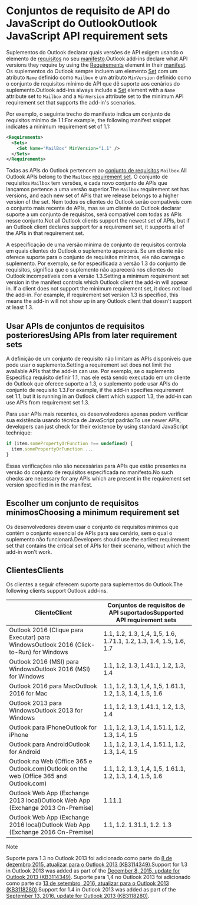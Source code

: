 # <a name="outlook-javascript-api-requirement-sets"></a><span data-ttu-id="7f873-101">Conjuntos de requisito de API do JavaScript do Outlook</span><span class="sxs-lookup"><span data-stu-id="7f873-101">Outlook JavaScript API requirement sets</span></span>

<span data-ttu-id="7f873-102">Suplementos do Outlook declarar quais versões de API exigem usando o elemento de [requisitos](/javascript/office/manifest/requirements) no seu [manifesto](https://docs.microsoft.com/office/dev/add-ins/develop/add-in-manifests).</span><span class="sxs-lookup"><span data-stu-id="7f873-102">Outlook add-ins declare what API versions they require by using the [Requirements](/javascript/office/manifest/requirements) element in their [manifest](https://docs.microsoft.com/office/dev/add-ins/develop/add-in-manifests).</span></span> <span data-ttu-id="7f873-103">Os suplementos do Outlook sempre incluem um elemento [Set](/javascript/office/manifest/set) com um atributo `Name` definido como `Mailbox` e um atributo `MinVersion` definido como o conjunto de requisitos mínimo de API que dê suporte aos cenários do suplemento.</span><span class="sxs-lookup"><span data-stu-id="7f873-103">Outlook add-ins always include a [Set](/javascript/office/manifest/set) element with a `Name` attribute set to `Mailbox` and a `MinVersion` attribute set to the minimum API requirement set that supports the add-in's scenarios.</span></span>

<span data-ttu-id="7f873-104">Por exemplo, o seguinte trecho do manifesto indica um conjunto de requisitos mínimo de 1.1:</span><span class="sxs-lookup"><span data-stu-id="7f873-104">For example, the following manifest snippet indicates a minimum requirement set of 1.1:</span></span>

```xml
<Requirements>
  <Sets>
    <Set Name="MailBox" MinVersion="1.1" />
  </Sets>
</Requirements>
```

<span data-ttu-id="7f873-105">Todas as APIs do Outlook pertencem ao [conjunto de requisitos](https://docs.microsoft.com/office/dev/add-ins/develop/specify-office-hosts-and-api-requirements) `Mailbox`.</span><span class="sxs-lookup"><span data-stu-id="7f873-105">All Outlook APIs belong to the `Mailbox` [requirement set](https://docs.microsoft.com/office/dev/add-ins/develop/specify-office-hosts-and-api-requirements).</span></span> <span data-ttu-id="7f873-106">O conjunto de requisitos `Mailbox` tem versões, e cada novo conjunto de APIs que lançamos pertence a uma versão superior.</span><span class="sxs-lookup"><span data-stu-id="7f873-106">The `Mailbox` requirement set has versions, and each new set of APIs that we release belongs to a higher version of the set.</span></span> <span data-ttu-id="7f873-107">Nem todos os clientes do Outlook serão compatíveis com o conjunto mais recente de APIs, mas se um cliente do Outlook declarar suporte a um conjunto de requisitos, será compatível com todas as APIs nesse conjunto.</span><span class="sxs-lookup"><span data-stu-id="7f873-107">Not all Outlook clients support the newest set of APIs, but if an Outlook client declares support for a requirement set, it supports all of the APIs in that requirement set.</span></span>

<span data-ttu-id="7f873-p103">A especificação de uma versão mínima de conjunto de requisitos controla em quais clientes do Outlook o suplemento aparecerá. Se um cliente não oferece suporte para o conjunto de requisitos mínimos, ele não carrega o suplemento. Por exemplo, se for especificada a versão 1.3 do conjunto de requisitos, significa que o suplemento não aparecerá nos clientes do Outlook incompatíveis com a versão 1.3.</span><span class="sxs-lookup"><span data-stu-id="7f873-p103">Setting a minimum requirement set version in the manifest controls which Outlook client the add-in will appear in. If a client does not support the minimum requirement set, it does not load the add-in. For example, if requirement set version 1.3 is specified, this means the add-in will not show up in any Outlook client that doesn't support at least 1.3.</span></span>

## <a name="using-apis-from-later-requirement-sets"></a><span data-ttu-id="7f873-111">Usar APIs de conjuntos de requisitos posteriores</span><span class="sxs-lookup"><span data-stu-id="7f873-111">Using APIs from later requirement sets</span></span>

<span data-ttu-id="7f873-112">A definição de um conjunto de requisito não limitam as APIs disponíveis que pode usar o suplemento.</span><span class="sxs-lookup"><span data-stu-id="7f873-112">Setting a requirement set does not limit the available APIs that the add-in can use.</span></span> <span data-ttu-id="7f873-113">Por exemplo, se o suplemento Especifica requisito definir 1.1, mas ele está sendo executado em um cliente do Outlook que oferece suporte a 1.3, o suplemento pode usar APIs do conjunto de requisito 1.3.</span><span class="sxs-lookup"><span data-stu-id="7f873-113">For example, if the add-in specifies requirement set 1.1, but it is running in an Outlook client which support 1.3, the add-in can use APIs from requirement set 1.3.</span></span>

<span data-ttu-id="7f873-114">Para usar APIs mais recentes, os desenvolvedores apenas podem verificar sua existência usando técnica de JavaScript padrão:</span><span class="sxs-lookup"><span data-stu-id="7f873-114">To use newer APIs, developers can just check for their existence by using standard JavaScript technique:</span></span>

```js
if (item.somePropertyOrFunction !== undefined) {
  item.somePropertyOrFunction ...
}
```

<span data-ttu-id="7f873-115">Essas verificações não são necessárias para APIs que estão presentes na versão do conjunto de requisitos especificada no manifesto.</span><span class="sxs-lookup"><span data-stu-id="7f873-115">No such checks are necessary for any APIs which are present in the requirement set version specified in in the manifest.</span></span>

## <a name="choosing-a-minimum-requirement-set"></a><span data-ttu-id="7f873-116">Escolher um conjunto de requisitos mínimos</span><span class="sxs-lookup"><span data-stu-id="7f873-116">Choosing a minimum requirement set</span></span>

<span data-ttu-id="7f873-117">Os desenvolvedores devem usar o conjunto de requisitos mínimos que contém o conjunto essencial de APIs para seu cenário, sem o qual o suplemento não funcionará.</span><span class="sxs-lookup"><span data-stu-id="7f873-117">Developers should use the earliest requirement set that contains the critical set of APIs for their scenario, without which the add-in won't work.</span></span>

## <a name="clients"></a><span data-ttu-id="7f873-118">Clientes</span><span class="sxs-lookup"><span data-stu-id="7f873-118">Clients</span></span>

<span data-ttu-id="7f873-119">Os clientes a seguir oferecem suporte para suplementos do Outlook.</span><span class="sxs-lookup"><span data-stu-id="7f873-119">The following clients support Outlook add-ins.</span></span>

| <span data-ttu-id="7f873-120">Cliente</span><span class="sxs-lookup"><span data-stu-id="7f873-120">Client</span></span> | <span data-ttu-id="7f873-121">Conjuntos de requisitos de API suportados</span><span class="sxs-lookup"><span data-stu-id="7f873-121">Supported API requirement sets</span></span> |
| --- | --- |
| <span data-ttu-id="7f873-122">Outlook 2016 (Clique para Executar) para Windows</span><span class="sxs-lookup"><span data-stu-id="7f873-122">Outlook 2016 (Click-to-Run) for Windows</span></span> | <span data-ttu-id="7f873-123">1.1, 1.2, 1.3, 1,4, 1,5, 1.6, 1.7</span><span class="sxs-lookup"><span data-stu-id="7f873-123">1.1, 1.2, 1.3, 1.4, 1.5, 1.6, 1.7</span></span> |
| <span data-ttu-id="7f873-124">Outlook 2016 (MSI) para Windows</span><span class="sxs-lookup"><span data-stu-id="7f873-124">Outlook 2016 (MSI) for Windows</span></span> | <span data-ttu-id="7f873-125">1.1, 1.2, 1.3, 1.4</span><span class="sxs-lookup"><span data-stu-id="7f873-125">1.1, 1.2, 1.3, 1.4</span></span> |
| <span data-ttu-id="7f873-126">Outlook 2016 para Mac</span><span class="sxs-lookup"><span data-stu-id="7f873-126">Outlook 2016 for Mac</span></span> | <span data-ttu-id="7f873-127">1.1, 1.2, 1.3, 1,4, 1,5, 1.6</span><span class="sxs-lookup"><span data-stu-id="7f873-127">1.1, 1.2, 1.3, 1.4, 1.5, 1.6</span></span> |
| <span data-ttu-id="7f873-128">Outlook 2013 para Windows</span><span class="sxs-lookup"><span data-stu-id="7f873-128">Outlook 2013 for Windows</span></span> | <span data-ttu-id="7f873-129">1.1, 1.2, 1.3, 1.4</span><span class="sxs-lookup"><span data-stu-id="7f873-129">1.1, 1.2, 1.3, 1.4</span></span> |
| <span data-ttu-id="7f873-130">Outlook para iPhone</span><span class="sxs-lookup"><span data-stu-id="7f873-130">Outlook for iPhone</span></span> | <span data-ttu-id="7f873-131">1.1, 1.2, 1.3, 1.4, 1.5</span><span class="sxs-lookup"><span data-stu-id="7f873-131">1.1, 1.2, 1.3, 1.4, 1.5</span></span> |
| <span data-ttu-id="7f873-132">Outlook para Android</span><span class="sxs-lookup"><span data-stu-id="7f873-132">Outlook for Android</span></span> | <span data-ttu-id="7f873-133">1.1, 1.2, 1.3, 1.4, 1.5</span><span class="sxs-lookup"><span data-stu-id="7f873-133">1.1, 1.2, 1.3, 1.4, 1.5</span></span> |
| <span data-ttu-id="7f873-134">Outlook na Web (Office 365 e Outlook.com)</span><span class="sxs-lookup"><span data-stu-id="7f873-134">Outlook on the web (Office 365 and Outlook.com)</span></span> | <span data-ttu-id="7f873-135">1.1, 1.2, 1.3, 1,4, 1,5, 1.6</span><span class="sxs-lookup"><span data-stu-id="7f873-135">1.1, 1.2, 1.3, 1.4, 1.5, 1.6</span></span> |
| <span data-ttu-id="7f873-136">Outlook Web App (Exchange 2013 local)</span><span class="sxs-lookup"><span data-stu-id="7f873-136">Outlook Web App (Exchange 2013 On-Premise)</span></span> | <span data-ttu-id="7f873-137">1.1</span><span class="sxs-lookup"><span data-stu-id="7f873-137">1.1</span></span> |
| <span data-ttu-id="7f873-138">Outlook Web App (Exchange 2016 local)</span><span class="sxs-lookup"><span data-stu-id="7f873-138">Outlook Web App (Exchange 2016 On-Premise)</span></span> | <span data-ttu-id="7f873-p105">1.1, 1.2. 1.3</span><span class="sxs-lookup"><span data-stu-id="7f873-p105">1.1, 1.2. 1.3</span></span> |

> [!NOTE]
> <span data-ttu-id="7f873-141">Suporte para 1.3 no Outlook 2013 foi adicionado como parte do [8 de dezembro 2015, atualizar para o Outlook 2013 (KB3114349)](https://support.microsoft.com/kb/3114349).</span><span class="sxs-lookup"><span data-stu-id="7f873-141">Support for 1.3 in Outlook 2013 was added as part of the [December 8, 2015, update for Outlook 2013 (KB3114349)](https://support.microsoft.com/kb/3114349).</span></span> <span data-ttu-id="7f873-142">Suporte para 1,4 no Outlook 2013 foi adicionado como parte da [13 de setembro, 2016, atualizar para o Outlook 2013 (KB3118280)](https://support.microsoft.com/help/3118280).</span><span class="sxs-lookup"><span data-stu-id="7f873-142">Support for 1.4 in Outlook 2013 was added as part of the [September 13, 2016, update for Outlook 2013 (KB3118280)](https://support.microsoft.com/help/3118280).</span></span>
